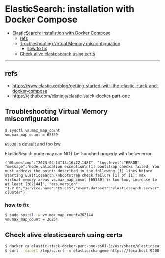# ElasticSearch: installation with Docker Compose

- [ElasticSearch: installation with Docker Compose](#elasticsearch-installation-with-docker-compose)
  - [refs](#refs)
  - [Troubleshooting Virtual Memory misconfiguration](#troubleshooting-virtual-memory-misconfiguration)
    - [how to fix](#how-to-fix)
  - [Check alive elasticsearch using certs](#check-alive-elasticsearch-using-certs)

---
## refs
- https://www.elastic.co/blog/getting-started-with-the-elastic-stack-and-docker-compose
- https://github.com/elkninja/elastic-stack-docker-part-one

## Troubleshooting Virtual Memory misconfiguration
```bash
$ sysctl vm.max_map_count
vm.max_map_count = 65530
```
`65530` is default and too low.

ElasticSearch node may can NOT be launched properly with below error.
```
{"@timestamp":"2023-04-14T13:16:22.148Z", "log.level":"ERROR", "message":"node validation exception\n[1] bootstrap checks failed. You must address the points described in the following [1] lines before starting Elasticsearch.\nbootstrap check failure [1] of [1]: max virtual memory areas vm.max_map_count [65530] is too low, increase to at least [262144]", "ecs.version": "1.2.0","service.name":"ES_ECS","event.dataset":"elasticsearch.server","process.thread.name":"main","log.logger":"org.elasticsearch.bootstrap.Elasticsearch","elasticsearch.node.name":"es01","elasticsearch.cluster.name":"docker-cluster"}
```

### how to fix
```bash
$ sudo sysctl -w vm.max_map_count=262144
vm.max_map_count = 26214
```

## Check alive elasticsearch using certs

```bash
$ docker cp elastic-stack-docker-part-one-es01-1:/usr/share/elasticsearch/config/certs/ca/ca.crt /tmp/.
$ curl --cacert /tmp/ca.crt -u elastic:changeme https://localhost:9200
```


